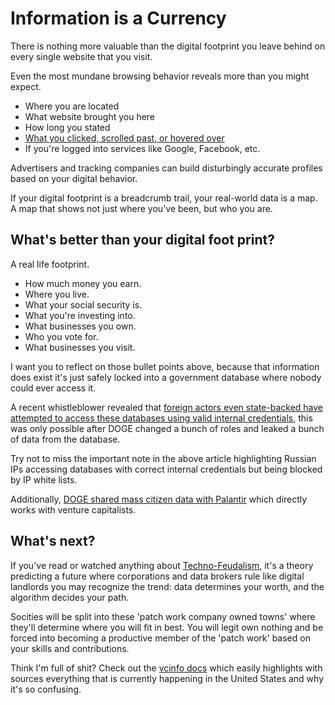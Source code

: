 # Information is a Currency

There is nothing more valuable than the digital footprint you leave behind on every single website that you visit.

Even the most mundane browsing behavior reveals more than you might expect.

- Where you are located
- What website brought you here
- How long you stated
- [What you clicked, scrolled past, or hovered over](https://www.hotjar.com/)
- If you're logged into services like Google, Facebook, etc.

Advertisers and tracking companies can build disturbingly accurate profiles based on your digital behavior.

If your digital footprint is a breadcrumb trail, your real-world data is a map. A map that shows not just where you've been, but who you are.

## What's better than your digital foot print?

A real life footprint.

- How much money you earn.
- Where you live.
- What your social security is.
- What you're investing into.
- What businesses you own.
- Who you vote for.
- What businesses you visit.

I want you to reflect on those bullet points above, because that information does exist it's just safely locked into a government database where nobody could ever access it.

A recent whistleblower revealed that [foreign actors even state-backed have attempted to access these databases using valid internal credentials](https://www.npr.org/2025/04/15/nx-s1-5355896/doge-nlrb-elon-musk-spacex-security), this was only possible after DOGE changed a bunch of roles and leaked a bunch of data from the database.

Try not to miss the important note in the above article highlighting Russian IPs accessing databases with correct internal credentials but being blocked by IP white lists.

Additionally, [DOGE shared mass citizen data with Palantir](https://www.wired.com/story/palantir-doge-irs-mega-api-data/) which directly works with venture capitalists.

## What's next?

If you've read or watched anything about [Techno-Feudalism](https://www.youtube.com/watch?v=5RpPTRcz1no), it's a theory predicting a future where corporations and data brokers rule like digital landlords you may recognize the trend: data determines your worth, and the algorithm decides your path.

Socities will be split into these 'patch work company owned towns' where they'll determine where you will fit in best. You will legit own nothing and be forced into becoming a productive member of the 'patch work' based on your skills and contributions.

Think I'm full of shit? Check out the [vcinfo docs](https://www.vcinfodocs.com/tech-fascism-and-infrastructure) which easily highlights with sources everything that is currently happening in the United States and why it's so confusing.
